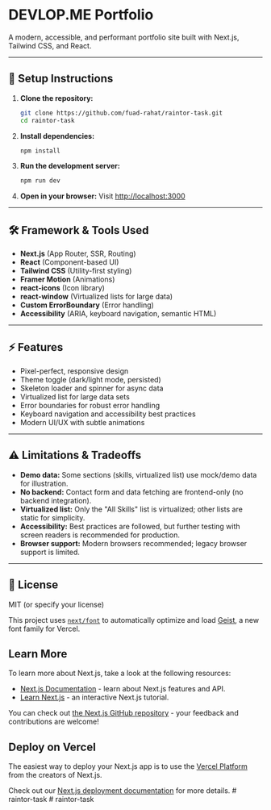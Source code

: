 # DEVLOP.ME Portfolio

A modern, accessible, and performant portfolio site built with Next.js, Tailwind CSS, and React.

---

## 🚀 Setup Instructions

1. **Clone the repository:**
   ```bash
   git clone https://github.com/fuad-rahat/raintor-task.git
   cd raintor-task
   ```
2. **Install dependencies:**
   ```bash
   npm install
   ```
3. **Run the development server:**
   ```bash
   npm run dev
   ```
4. **Open in your browser:**
   Visit [http://localhost:3000](http://localhost:3000)

---

## 🛠 Framework & Tools Used
- **Next.js** (App Router, SSR, Routing)
- **React** (Component-based UI)
- **Tailwind CSS** (Utility-first styling)
- **Framer Motion** (Animations)
- **react-icons** (Icon library)
- **react-window** (Virtualized lists for large data)
- **Custom ErrorBoundary** (Error handling)
- **Accessibility** (ARIA, keyboard navigation, semantic HTML)

---

## ⚡ Features
- Pixel-perfect, responsive design
- Theme toggle (dark/light mode, persisted)
- Skeleton loader and spinner for async data
- Virtualized list for large data sets
- Error boundaries for robust error handling
- Keyboard navigation and accessibility best practices
- Modern UI/UX with subtle animations

---

## ⚠️ Limitations & Tradeoffs
- **Demo data:** Some sections (skills, virtualized list) use mock/demo data for illustration.
- **No backend:** Contact form and data fetching are frontend-only (no backend integration).
- **Virtualized list:** Only the "All Skills" list is virtualized; other lists are static for simplicity.
- **Accessibility:** Best practices are followed, but further testing with screen readers is recommended for production.
- **Browser support:** Modern browsers recommended; legacy browser support is limited.

---

## 📄 License
MIT (or specify your license)

This project uses [`next/font`](https://nextjs.org/docs/app/building-your-application/optimizing/fonts) to automatically optimize and load [Geist](https://vercel.com/font), a new font family for Vercel.

## Learn More

To learn more about Next.js, take a look at the following resources:

- [Next.js Documentation](https://nextjs.org/docs) - learn about Next.js features and API.
- [Learn Next.js](https://nextjs.org/learn) - an interactive Next.js tutorial.

You can check out [the Next.js GitHub repository](https://github.com/vercel/next.js) - your feedback and contributions are welcome!

## Deploy on Vercel

The easiest way to deploy your Next.js app is to use the [Vercel Platform](https://vercel.com/new?utm_medium=default-template&filter=next.js&utm_source=create-next-app&utm_campaign=create-next-app-readme) from the creators of Next.js.

Check out our [Next.js deployment documentation](https://nextjs.org/docs/app/building-your-application/deploying) for more details.
#   r a i n t o r - t a s k 
 
 #   r a i n t o r - t a s k 
 
 